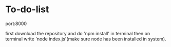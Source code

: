 # To-do-list

port:8000

first download the repository and do 'npm install' in terminal
then on terminal write 'node index.js'(make sure node has been installed in system).
